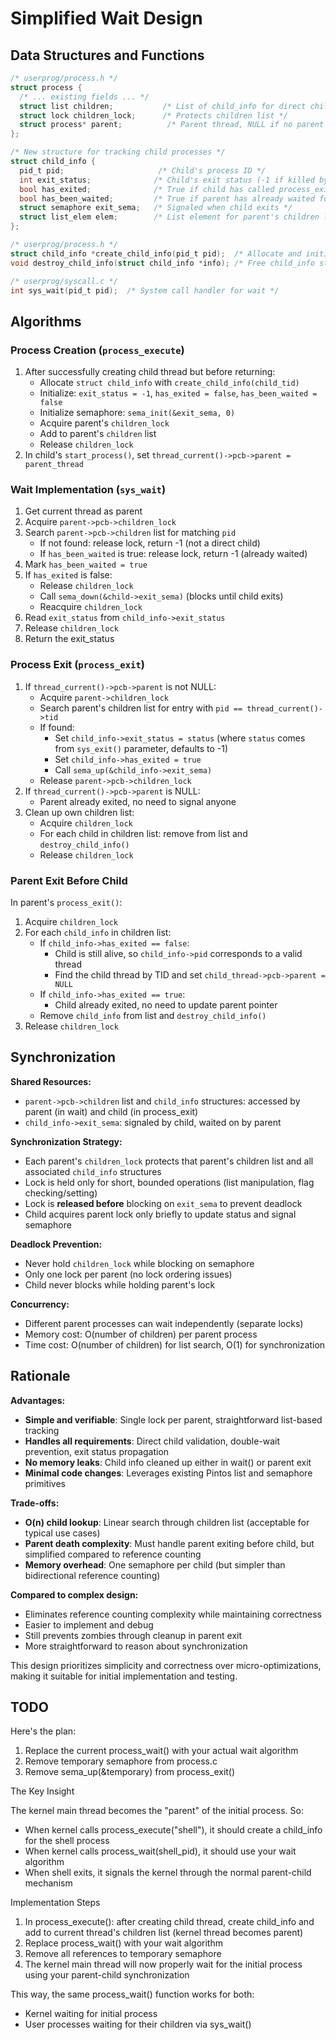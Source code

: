 # Simplified Wait Design

## Data Structures and Functions

```c
/* userprog/process.h */
struct process {
  /* ... existing fields ... */
  struct list children;           /* List of child_info for direct children */
  struct lock children_lock;      /* Protects children list */
  struct process* parent;          /* Parent thread, NULL if no parent */
};

/* New structure for tracking child processes */
struct child_info {
  pid_t pid;                     /* Child's process ID */
  int exit_status;              /* Child's exit status (-1 if killed by kernel) */
  bool has_exited;              /* True if child has called process_exit() */  
  bool has_been_waited;         /* True if parent has already waited for this child */
  struct semaphore exit_sema;   /* Signaled when child exits */
  struct list_elem elem;        /* List element for parent's children list */
};
```

```c
/* userprog/process.h */
struct child_info *create_child_info(pid_t pid);  /* Allocate and initialize child_info */
void destroy_child_info(struct child_info *info); /* Free child_info structure */
```

```c  
/* userprog/syscall.c */
int sys_wait(pid_t pid);  /* System call handler for wait */
```

## Algorithms

### Process Creation (`process_execute`)
1. After successfully creating child thread but before returning:
   - Allocate `struct child_info` with `create_child_info(child_tid)`
   - Initialize: `exit_status = -1`, `has_exited = false`, `has_been_waited = false`
   - Initialize semaphore: `sema_init(&exit_sema, 0)`
   - Acquire parent's `children_lock`
   - Add to parent's `children` list
   - Release `children_lock`
2. In child's `start_process()`, set `thread_current()->pcb->parent = parent_thread`

### Wait Implementation (`sys_wait`)
1. Get current thread as parent
2. Acquire `parent->pcb->children_lock`  
3. Search `parent->pcb->children` list for matching `pid`
   - If not found: release lock, return -1 (not a direct child)
   - If `has_been_waited` is true: release lock, return -1 (already waited)
4. Mark `has_been_waited = true`
5. If `has_exited` is false:
   - Release `children_lock` 
   - Call `sema_down(&child->exit_sema)` (blocks until child exits)
   - Reacquire `children_lock`
6. Read `exit_status` from `child_info->exit_status`
7. Release `children_lock`
8. Return the exit_status

### Process Exit (`process_exit`) 
1. If `thread_current()->pcb->parent` is not NULL:
   - Acquire `parent->children_lock`
   - Search parent's children list for entry with `pid == thread_current()->tid`  
   - If found: 
     - Set `child_info->exit_status = status` (where `status` comes from `sys_exit()` parameter, defaults to -1)
     - Set `child_info->has_exited = true`
     - Call `sema_up(&child_info->exit_sema)`
   - Release `parent->pcb->children_lock`
2. If `thread_current()->pcb->parent` is NULL:
   - Parent already exited, no need to signal anyone
3. Clean up own children list:
   - Acquire `children_lock`
   - For each child in children list: remove from list and `destroy_child_info()`
   - Release `children_lock`

### Parent Exit Before Child
In parent's `process_exit()`:
1. Acquire `children_lock`
2. For each `child_info` in children list:
   - If `child_info->has_exited == false`: 
     * Child is still alive, so `child_info->pid` corresponds to a valid thread
     * Find the child thread by TID and set `child_thread->pcb->parent = NULL`
   - If `child_info->has_exited == true`:
     * Child already exited, no need to update parent pointer
   - Remove `child_info` from list and `destroy_child_info()`
3. Release `children_lock`

## Synchronization

**Shared Resources:**
- `parent->pcb->children` list and `child_info` structures: accessed by parent (in wait) and child (in process_exit)
- `child_info->exit_sema`: signaled by child, waited on by parent

**Synchronization Strategy:**
- Each parent's `children_lock` protects that parent's children list and all associated `child_info` structures
- Lock is held only for short, bounded operations (list manipulation, flag checking/setting)
- Lock is **released before** blocking on `exit_sema` to prevent deadlock
- Child acquires parent lock only briefly to update status and signal semaphore

**Deadlock Prevention:**
- Never hold `children_lock` while blocking on semaphore
- Only one lock per parent (no lock ordering issues)
- Child never blocks while holding parent's lock

**Concurrency:**
- Different parent processes can wait independently (separate locks)
- Memory cost: O(number of children) per parent process
- Time cost: O(number of children) for list search, O(1) for synchronization

## Rationale

**Advantages:**
- **Simple and verifiable**: Single lock per parent, straightforward list-based tracking
- **Handles all requirements**: Direct child validation, double-wait prevention, exit status propagation
- **No memory leaks**: Child info cleaned up either in wait() or parent exit
- **Minimal code changes**: Leverages existing Pintos list and semaphore primitives

**Trade-offs:**
- **O(n) child lookup**: Linear search through children list (acceptable for typical use cases)
- **Parent death complexity**: Must handle parent exiting before child, but simplified compared to reference counting
- **Memory overhead**: One semaphore per child (but simpler than bidirectional reference counting)

**Compared to complex design:**
- Eliminates reference counting complexity while maintaining correctness
- Easier to implement and debug
- Still prevents zombies through cleanup in parent exit
- More straightforward to reason about synchronization

This design prioritizes simplicity and correctness over micro-optimizations, making it suitable for initial implementation and testing.

## TODO

Here's the plan:

1. Replace the current process_wait() with your actual wait algorithm
2. Remove temporary semaphore from process.c
3. Remove sema_up(&temporary) from process_exit()

The Key Insight

The kernel main thread becomes the "parent" of the initial process. So:

- When kernel calls process_execute("shell"), it should create a child_info for the shell process
- When kernel calls process_wait(shell_pid), it should use your wait algorithm
- When shell exits, it signals the kernel through the normal parent-child mechanism

Implementation Steps

1. In process_execute(): after creating child thread, create child_info and add to current thread's children list (kernel thread
 becomes parent)
2. Replace process_wait() with your wait algorithm
3. Remove all references to temporary semaphore
4. The kernel main thread will now properly wait for the initial process using your parent-child synchronization

This way, the same process_wait() function works for both:

- Kernel waiting for initial process
- User processes waiting for their children via sys_wait()
